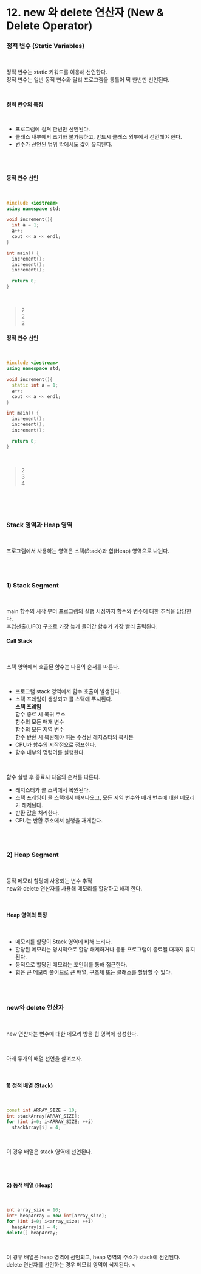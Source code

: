 # 12. new 와 delete 연산자 (New & Delete Operator)


### 정적 변수 (Static Variables)

<br/>

정적 변수는 static 키워드를 이용해 선언한다.<br/>
정적 변수는 일반 동적 변수와 달리 프로그램을 통틀어 딱 한번만 선언된다.<br/>

<br/>

__정적 변수의 특징__

<br/>

- 프로그램에 걸쳐 한번만 선언된다. <br/>
- 클래스 내부에서 초기화 불가능하고, 반드시 클래스 외부에서 선언해야 한다. <br/>
- 변수가 선언된 범위 밖에서도 값이 유지된다. <br/>

<br/>
<br/>

#### 동적 변수 선언

<br/>

```c++
#include <iostream>
using namespace std;

void increment(){
  int a = 1;
  a++;
  cout << a << endl;
}

int main() { 
  increment();
  increment();
  increment();

  return 0;
}
```

<br/>

> 2 <br/>
> 2 <br/>
> 2 <br/>

#### 정적 변수 선언

<br/>

```c++
#include <iostream>
using namespace std;

void increment(){
  static int a = 1;
  a++;
  cout << a << endl;
}

int main() { 
  increment();
  increment();
  increment();

  return 0;
}
```

<br/>

> 2 <br/>
> 3 <br/>
> 4 <br/>

<br/>
<br/>
<br/>

### Stack 영역과 Heap 영역

<br/>

프로그램에서 사용하는 영역은 스택(Stack)과 힙(Heap) 영역으로 나뉜다.

<br/>
<br/>

### 1) Stack Segment

<br/>

main 함수의 시작 부터 프로그램의 실행 시점까지 함수와 변수에 대한 추적을 담당한다. <br/>
후입선출(LIFO) 구조로 가장 늦게 들어간 함수가 가장 빨리 출력된다. <br/>

#### Call Stack

<br/>

스택 영역에서 호출된 함수는 다음의 순서를 따른다.<br/>

<br/>

- 프로그램 stack 영역에서 함수 호출이 발생한다. <br/>
- 스택 프레임이 생성되고 콜 스택에 푸시된다. <br/>
__스택 프레임__ <br/>
함수 종료 시 복귀 주소 <br/>
함수의 모든 매개 변수 <br/>
함수의 모든 지역 변수 <br/>
함수 반환 시 복원해야 하는 수정된 레지스터의 복사본 <br/>
- CPU가 함수의 시작점으로 점프한다. <br/>
- 함수 내부의 명령어를 실행한다. <br/>

<br/>

함수 실행 후 종료시 다음의 순서를 따른다.<br/>

- 레지스터가 콜 스택에서 복원된다. <br/>
- 스택 프레임이 콜 스택에서 빠져나오고, 모든 지역 변수와 매개 변수에 대한 메모리가 해제된다. <br/>
- 반환 값을 처리한다. <br/>
- CPU는 반환 주소에서 실행을 재개한다. <br/>

<br/>
<br/>

### 2) Heap Segment

<br/>

동적 메모리 할당에 사용되는 변수 추적<br/>
new와 delete 연산자를 사용해 메모리를 할당하고 해제 한다.<br/>

<br/>

#### Heap 영역의 특징

<br/>

- 메모리를 할당이 Stack 영역에 비해 느리다. <br/>
- 할당된 메모리는 명시적으로 할당 해제하거나 응용 프로그램이 종료될 때까지 유지된다. <br/>
- 동적으로 할당된 메모리는 포인터를 통해 접근한다. <br/>
- 힙은 큰 메모리 풀이므로 큰 배열, 구조체 또는 클래스를 할당할 수 있다. <br/>

<br/>
<br/>

### new와 delete 연산자

<br/>

new 연산자는 변수에 대한 메모리 방을 힙 영역에 생성한다.<br/>

<br/>

아래 두개의 배열 선언을 살펴보자.<br/>

<br/>

#### 1) 정적 배열 (Stack)

<br/>

```c++
const int ARRAY_SIZE = 10;
int stackArray[ARRAY_SIZE];
for (int i=0; i<ARRAY_SIZE; ++i) 
  stackArray[i] = 4;
```

<br/>

이 경우 배열은 stack 영역에 선언된다. 

<br/>
<br/>

#### 2) 동적 배열 (Heap)

<br/>

```c++
int array_size = 10;
int* heapArray = new int[array_size];
for (int i=0; i<array_size; ++i) 
  heapArray[i] = 4;
delete[] heapArray;
```

<br/>

이 경우 배열은 heap 영역에 선언되고, heap 영역의 주소가 stack에 선언된다. <br/>
delete 연산자를 선언하는 경우 메모리 영역이 삭제된다. <

<br/>
